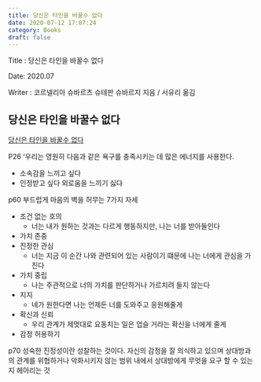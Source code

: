 ```yaml
---
title: 당신은 타인을 바꿀수 없다
date: 2020-07-12 17:07:24
category: Books
draft: false
---
```


Title : 당신은 타인을 바꿀수 없다

Date: 2020.07

Writer : 코르넬리아 슈바르츠 슈테판 슈바르지 지음 / 서유리 옮김



## 당신은 타인을 바꿀수 없다
[당신은 타인을 바꿀수 없다](https://book.naver.com/bookdb/book_detail.nhn?bid=16373072)

P26 ‘우리는 영원히 다음과 같은 욕구를 충족시키는 데 많은 에너지를 사용한다. 
- 소속감을 느끼고 싶다
- 인정받고 싶다
외로움을 느끼기 싫다

p60 부드럽게 마음의 벽을 허무는 7가지 자세

- 조건 없는 호의
    -   너는 내가 원하는 것과는 다르게 행동하지만, 나는 너를 받아들인다
- 가치 존중
- 진정한 관심
    - 너는 지금 이 순간 나와 관련되어 있는 사람이기 떄문에 나는 너에게 관심을 가진다
- 가치 중립
    - 나는 주관적으로 너의 가치를 판단하거나 가르치려 들지 않는다
- 지지
    - 네가 원한다면 나는 언제든 너를 도와주고 응원해줄게
- 확신과 신뢰
    - 우리 관계가 제멋대로 요동치는 일은 업슬 거라는 확신을 너에게 줄게
- 감정 허용하기

p70 성숙한 진정성이란 성찰하는 것이다. 자신의 감정을 잘 의식하고 있으며 상대방과의 관계를 위협하거나 악화시키지 않는 범위 내에서 상대방에게 무엇을 요구 할 수 있는지 헤아리는 것